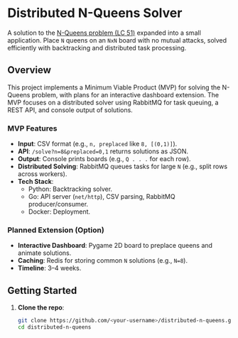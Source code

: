 # Distributed N-Queens Solver

A solution to the [N-Queens problem (LC 51)](https://leetcode.com/problems/n-queens/) expanded into a small application. Place `N` queens on an `NxN` board with no mutual attacks, solved efficiently with backtracking and distributed task processing.

## Overview

This project implements a Minimum Viable Product (MVP) for solving the N-Queens problem, with plans for an interactive dashboard extension. The MVP focuses on a distributed solver using RabbitMQ for task queuing, a REST API, and console output of solutions.

### MVP Features
- **Input**: CSV format (e.g., `n, preplaced` like `8, [(0,1)]`).
- **API**: `/solve?n=8&preplaced=0,1` returns solutions as JSON.
- **Output**: Console prints boards (e.g., `Q . . .` for each row).
- **Distributed Solving**: RabbitMQ queues tasks for large `N` (e.g., split rows across workers).
- **Tech Stack**:
  - Python: Backtracking solver.
  - Go: API server (`net/http`), CSV parsing, RabbitMQ producer/consumer.
  - Docker: Deployment.

### Planned Extension (Option)
- **Interactive Dashboard**: Pygame 2D board to preplace queens and animate solutions.
- **Caching**: Redis for storing common `N` solutions (e.g., `N=8`).
- **Timeline**: 3–4 weeks.

## Getting Started

1. **Clone the repo**:
   ```bash
   git clone https://github.com/<your-username>/distributed-n-queens.git
   cd distributed-n-queens
